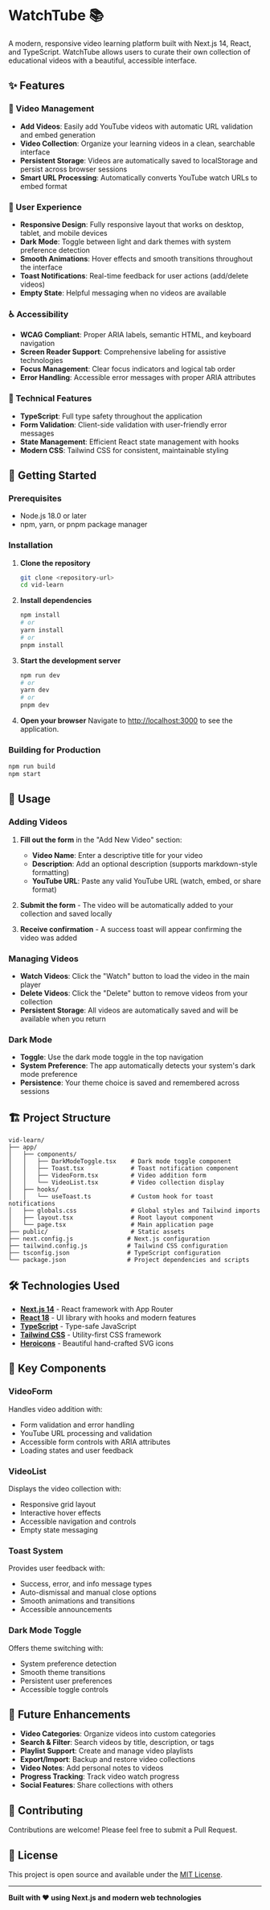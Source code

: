 # WatchTube 📚

A modern, responsive video learning platform built with Next.js 14, React, and TypeScript. WatchTube allows users to curate their own collection of educational videos with a beautiful, accessible interface.

## ✨ Features

### 🎥 Video Management

- **Add Videos**: Easily add YouTube videos with automatic URL validation and embed generation
- **Video Collection**: Organize your learning videos in a clean, searchable interface
- **Persistent Storage**: Videos are automatically saved to localStorage and persist across browser sessions
- **Smart URL Processing**: Automatically converts YouTube watch URLs to embed format

### 🎨 User Experience

- **Responsive Design**: Fully responsive layout that works on desktop, tablet, and mobile devices
- **Dark Mode**: Toggle between light and dark themes with system preference detection
- **Smooth Animations**: Hover effects and smooth transitions throughout the interface
- **Toast Notifications**: Real-time feedback for user actions (add/delete videos)
- **Empty State**: Helpful messaging when no videos are available

### ♿ Accessibility

- **WCAG Compliant**: Proper ARIA labels, semantic HTML, and keyboard navigation
- **Screen Reader Support**: Comprehensive labeling for assistive technologies
- **Focus Management**: Clear focus indicators and logical tab order
- **Error Handling**: Accessible error messages with proper ARIA attributes

### 🔧 Technical Features

- **TypeScript**: Full type safety throughout the application
- **Form Validation**: Client-side validation with user-friendly error messages
- **State Management**: Efficient React state management with hooks
- **Modern CSS**: Tailwind CSS for consistent, maintainable styling

## 🚀 Getting Started

### Prerequisites

- Node.js 18.0 or later
- npm, yarn, or pnpm package manager

### Installation

1. **Clone the repository**

   ```bash
   git clone <repository-url>
   cd vid-learn
   ```

2. **Install dependencies**

   ```bash
   npm install
   # or
   yarn install
   # or
   pnpm install
   ```

3. **Start the development server**

   ```bash
   npm run dev
   # or
   yarn dev
   # or
   pnpm dev
   ```

4. **Open your browser**
   Navigate to [http://localhost:3000](http://localhost:3000) to see the application.

### Building for Production

```bash
npm run build
npm start
```

## 📖 Usage

### Adding Videos

1. **Fill out the form** in the "Add New Video" section:

   - **Video Name**: Enter a descriptive title for your video
   - **Description**: Add an optional description (supports markdown-style formatting)
   - **YouTube URL**: Paste any valid YouTube URL (watch, embed, or share format)

2. **Submit the form** - The video will be automatically added to your collection and saved locally

3. **Receive confirmation** - A success toast will appear confirming the video was added

### Managing Videos

- **Watch Videos**: Click the "Watch" button to load the video in the main player
- **Delete Videos**: Click the "Delete" button to remove videos from your collection
- **Persistent Storage**: All videos are automatically saved and will be available when you return

### Dark Mode

- **Toggle**: Use the dark mode toggle in the top navigation
- **System Preference**: The app automatically detects your system's dark mode preference
- **Persistence**: Your theme choice is saved and remembered across sessions

## 🏗️ Project Structure

```
vid-learn/
├── app/
│   ├── components/
│   │   ├── DarkModeToggle.tsx    # Dark mode toggle component
│   │   ├── Toast.tsx             # Toast notification component
│   │   ├── VideoForm.tsx         # Video addition form
│   │   └── VideoList.tsx         # Video collection display
│   ├── hooks/
│   │   └── useToast.ts           # Custom hook for toast notifications
│   ├── globals.css               # Global styles and Tailwind imports
│   ├── layout.tsx                # Root layout component
│   └── page.tsx                  # Main application page
├── public/                       # Static assets
├── next.config.js               # Next.js configuration
├── tailwind.config.js           # Tailwind CSS configuration
├── tsconfig.json                # TypeScript configuration
└── package.json                 # Project dependencies and scripts
```

## 🛠️ Technologies Used

- **[Next.js 14](https://nextjs.org/)** - React framework with App Router
- **[React 18](https://reactjs.org/)** - UI library with hooks and modern features
- **[TypeScript](https://www.typescriptlang.org/)** - Type-safe JavaScript
- **[Tailwind CSS](https://tailwindcss.com/)** - Utility-first CSS framework
- **[Heroicons](https://heroicons.com/)** - Beautiful hand-crafted SVG icons

## 🎯 Key Components

### VideoForm

Handles video addition with:

- Form validation and error handling
- YouTube URL processing and validation
- Accessible form controls with ARIA attributes
- Loading states and user feedback

### VideoList

Displays the video collection with:

- Responsive grid layout
- Interactive hover effects
- Accessible navigation and controls
- Empty state messaging

### Toast System

Provides user feedback with:

- Success, error, and info message types
- Auto-dismissal and manual close options
- Smooth animations and transitions
- Accessible announcements

### Dark Mode Toggle

Offers theme switching with:

- System preference detection
- Smooth theme transitions
- Persistent user preferences
- Accessible toggle controls

## 🔮 Future Enhancements

- **Video Categories**: Organize videos into custom categories
- **Search & Filter**: Search videos by title, description, or tags
- **Playlist Support**: Create and manage video playlists
- **Export/Import**: Backup and restore video collections
- **Video Notes**: Add personal notes to videos
- **Progress Tracking**: Track video watch progress
- **Social Features**: Share collections with others

## 🤝 Contributing

Contributions are welcome! Please feel free to submit a Pull Request.

## 📄 License

This project is open source and available under the [MIT License](LICENSE).

---

**Built with ❤️ using Next.js and modern web technologies**
